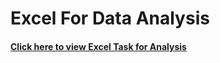 # Excel For Data Analysis

#### [Click here to view Excel Task for Analysis](https://docs.google.com/spreadsheets/d/1RpHf6pupgPBJ6O8Cw4mGGJkI_Gp77BjO/edit?usp=sharing&ouid=111107163428069803285&rtpof=true&sd=true)
